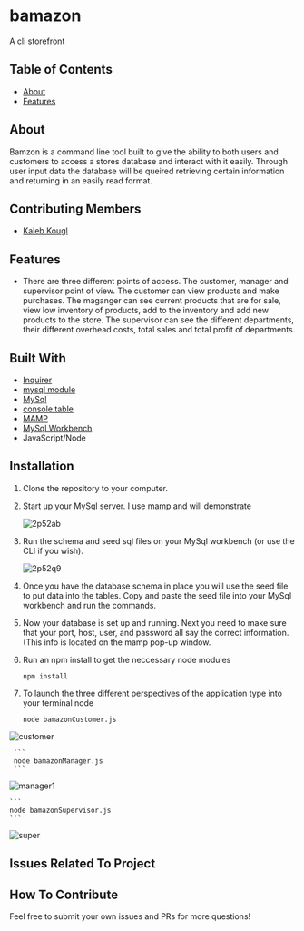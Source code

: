 # bamazon
A cli storefront

## Table of Contents

- [About](#about)
- [Features](#features)

## About
Bamzon is a command line tool built to give the ability to both users and customers to access a stores database and interact with it easily. Through user input data the database will be queired retrieving certain information and returning in an easily read format. 

## Contributing Members

* [Kaleb Kougl](https://github.com/Kaleb-kougl) 

## Features

* There are three different points of access. The customer, manager and supervisor point of view. The customer can view products and make purchases. The maganger can see current products that are for sale, view low inventory of products, add to the inventory and add new products to the store. The supervisor can see the different departments, their different overhead costs, total sales and total profit of departments.


## Built With
* [Inquirer](https://www.npmjs.com/package/inquirer)
* [mysql module](https://www.npmjs.com/package/mysql)
* [MySql](https://www.mysql.com/)
* [console.table](https://www.npmjs.com/package/console.table)
* [MAMP](https://www.mamp.info/en/)
* [MySql Workbench](https://www.mysql.com/products/workbench/)
* JavaScript/Node

## Installation

1. Clone the repository to your computer.
1. Start up your MySql server. I use mamp and will demonstrate

    ![2p52ab](https://user-images.githubusercontent.com/33531057/50064331-2f217000-0176-11e9-8d3b-9c8dd8811478.gif)

1. Run the schema and seed sql files on your MySql workbench (or use the CLI if you wish). 

    ![2p52q9](https://user-images.githubusercontent.com/33531057/50064334-3183ca00-0176-11e9-8327-5ffa609222e3.gif)

1. Once you have the database schema in place you will use the seed file to put data into the tables. Copy and paste the seed file into your MySql workbench and run the commands. 
1. Now your database is set up and running. Next you need to make sure that your port, host, user, and password all say the correct information. (This info is located on the mamp pop-up window. 
1. Run an npm install to get the neccessary node modules
     ```
     npm install
     ```
1. To launch the three different perspectives of the application type into your terminal node <FileName>
     ```
     node bamazonCustomer.js
     ```
    
![customer](https://user-images.githubusercontent.com/33531057/50064857-064eaa00-0179-11e9-9c68-f7032fa86975.gif)

     ```
     node bamazonManager.js
     ```
     
![manager1](https://user-images.githubusercontent.com/33531057/50064865-11093f00-0179-11e9-89a1-4b0bec56d8f2.gif)

    ```
    node bamazonSupervisor.js
    ```
    
![super](https://user-images.githubusercontent.com/33531057/50064873-1797b680-0179-11e9-84b7-1c38b722b4a4.gif)
    


## Issues Related To Project



## How To Contribute

Feel free to submit your own issues and PRs for more questions!
